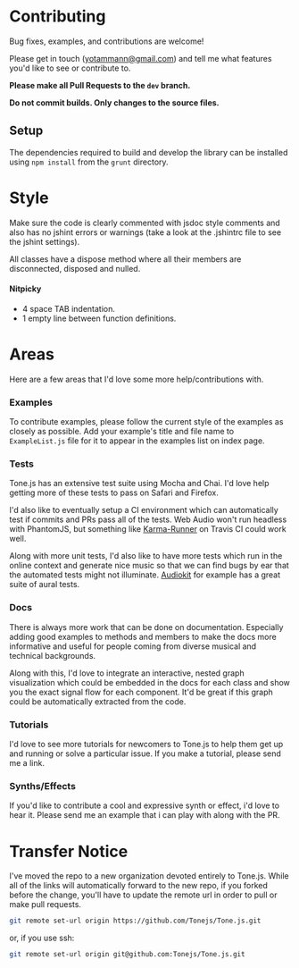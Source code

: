 # Contributing

Bug fixes, examples, and contributions are welcome!

Please get in touch (yotammann@gmail.com) and tell me what features you'd like to see or contribute to. 

**Please make all Pull Requests to the `dev` branch.**

**Do not commit builds. Only changes to the source files.**

## Setup

The dependencies required to build and develop the library can be installed using `npm install` from the `grunt` directory.

# Style

Make sure the code is clearly commented with jsdoc style comments and also has no jshint errors or warnings (take a look at the .jshintrc file to see the jshint settings). 

All classes have a dispose method where all their members are disconnected, disposed and nulled. 

#### Nitpicky

* 4 space TAB indentation. 
* 1 empty line between function definitions. 

# Areas

Here are a few areas that I'd love some more help/contributions with. 

### Examples

To contribute examples, please follow the current style of the examples as closely as possible. Add your example's title and file name to `ExampleList.js` file for it to appear in the examples list on index page. 

### Tests 

Tone.js has an extensive test suite using Mocha and Chai. I'd love help getting more of these tests to pass on Safari and Firefox.

I'd also like to eventually setup a CI environment which can automatically test if commits and PRs pass all of the tests. Web Audio won't run headless with PhantomJS, but something like [Karma-Runner](http://karma-runner.github.io/0.12/index.html) on Travis CI could work well. 

Along with more unit tests, I'd also like to have more tests which run in the online context and generate nice music so that we can find bugs by ear that the automated tests might not illuminate. [Audiokit](http://audiokit.io/tests/) for example has a great suite of aural tests.

### Docs

There is always more work that can be done on documentation. Especially adding good examples to methods and members to make the docs more informative and useful for people coming from diverse musical and technical backgrounds. 

Along with this, I'd love to integrate an interactive, nested graph visualization which could be embedded in the docs for each class and show you the exact signal flow for each component. It'd be great if this graph could be automatically extracted from the code. 

### Tutorials

I'd love to see more tutorials for newcomers to Tone.js to help them get up and running or solve a particular issue. If you make a tutorial, please send me a link.

### Synths/Effects

If you'd like to contribute a cool and expressive synth or effect, i'd love to hear it. Please send me an example that i can play with along with the PR. 

# Transfer Notice

I've moved the repo to a new organization devoted entirely to Tone.js. While all of the links will automatically forward to the new repo, if you forked before the change, you'll have to update the remote url in order to pull or make pull requests. 

```bash
git remote set-url origin https://github.com/Tonejs/Tone.js.git
```
or, if you use ssh:
```bash
git remote set-url origin git@github.com:Tonejs/Tone.js.git
```